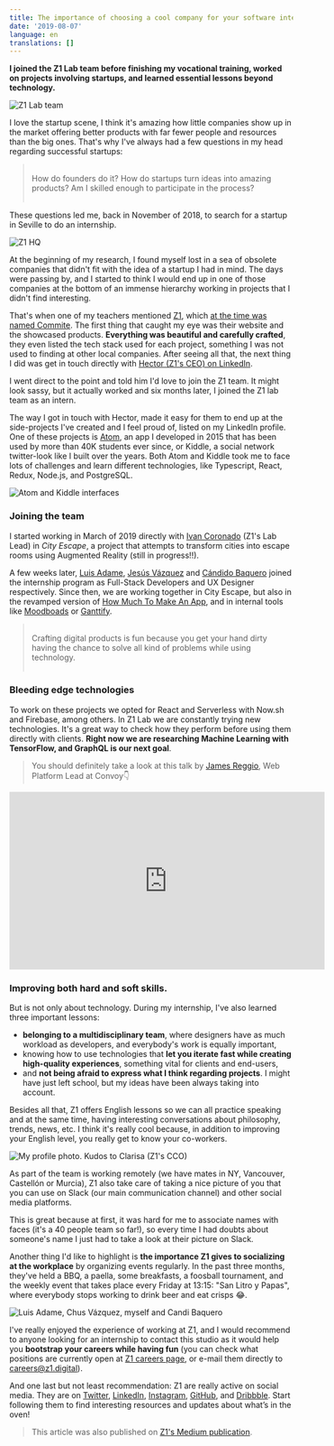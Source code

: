 ```yaml
---
title: The importance of choosing a cool company for your software internship
date: '2019-08-07'
language: en
translations: []
---
```


**I joined the Z1 Lab team before finishing my vocational training, worked on projects involving startups, and learned essential lessons beyond technology.**

![Z1 Lab team](team-2.jpeg 'Z1 Lab team')

I love the startup scene, I think it's amazing how little companies show up in the market offering better products with far fewer people and resources than the big ones. That's why I've always had a few questions in my head regarding successful startups:

> <br />
> How do founders do it? How do startups turn ideas into amazing products? Am I skilled enough to participate in the process?
> <br />
> <br />

These questions led me, back in November of 2018, to search for a startup in Seville to do an internship.

![Z1 HQ](z1office.jpeg 'Z1 HQ')

At the beginning of my research, I found myself lost in a sea of obsolete companies that didn't fit with the idea of a startup I had in mind. The days were passing by, and I started to think I would end up in one of those companies at the bottom of an immense hierarchy working in projects that I didn't find interesting.

That's when one of my teachers mentioned [Z1](https://z1.digital), which [at the time was named Commite](https://medium.com/z1digitalstudio/we-are-z1-57754161359b). The first thing that caught my eye was their website and the showcased products. **Everything was beautiful and carefully crafted**, they even listed the tech stack used for each project, something I was not used to finding at other local companies. After seeing all that, the next thing I did was get in touch directly with [Hector (Z1's CEO) on LinkedIn](https://www.linkedin.com/in/hectorginer).

I went direct to the point and told him I'd love to join the Z1 team. It might look sassy, but it actually worked and six months later, I joined the Z1 lab team as an intern.

The way I got in touch with Hector, made it easy for them to end up at the side-projects I've created and I feel proud of, listed on my LinkedIn profile. One of these projects is [Atom](https://atom.horuslugo.com), an app I developed in 2015 that has been used by more than 40K students ever since, or Kiddle, a social network twitter-look like I built over the years. Both Atom and Kiddle took me to face lots of challenges and learn different technologies, like Typescript, React, Redux, Node.js, and PostgreSQL.

![Atom and Kiddle interfaces](apps.png 'Atom and Kiddle interfaces')

### Joining the team

I started working in March of 2019 directly with [Ivan Coronado](https://medium.com/@ivancoronado) (Z1's Lab Lead) in _City Escape_, a project that attempts to transform cities into escape rooms using Augmented Reality (still in progress!!).

A few weeks later, [Luis Adame](https://www.linkedin.com/in/luis-adame-rodriguez/), [Jesús Vázquez](https://www.linkedin.com/in/jesús-vázquez-rosa/) and [Cándido Baquero](https://www.linkedin.com/in/candidobaquero/) joined the internship program as Full-Stack Developers and UX Designer respectively. Since then, we are working together in City Escape, but also in the revamped version of [How Much To Make An App](https://howmuchtomakeanapp.netlify.com), and in internal tools like [Moodboads](https://moodboards.z1.digital) or [Ganttify](https://gantt.z1.digital).

> <br />
> Crafting digital products is fun because you get your hand dirty having the chance to solve all kind of problems while using technology.
> <br /> <br />

### Bleeding edge technologies

To work on these projects we opted for React and Serverless with Now.sh and Firebase, among others. In Z1 Lab we are constantly trying new technologies. It's a great way to check how they perform before using them directly with clients. **Right now we are researching Machine Learning with TensorFlow, and GraphQL is our next goal**.

> You should definitely take a look at this talk by [James Reggio](https://twitter.com/jamesreggio), Web Platform Lead at Convoy👇

<iframe width="560" height="315" src="https://www.youtube-nocookie.com/embed/IxmrRiA9Gso" frameborder="0" allow="accelerometer; autoplay; encrypted-media; gyroscope; picture-in-picture" allowfullscreen></iframe>

### Improving both hard and soft skills.

But is not only about technology. During my internship, I've also learned three important lessons:

- **belonging to a multidisciplinary team**, where designers have as much workload as developers, and everybody's work is equally important,
- knowing how to use technologies that **let you iterate fast while creating high-quality experiences**, something vital for clients and end-users,
- and **not being afraid to express what I think regarding projects**. I might have just left school, but my ideas have been always taking into account.

Besides all that, Z1 offers English lessons so we can all practice speaking and at the same time, having interesting conversations about philosophy, trends, news, etc. I think it's really cool because, in addition to improving your English level, you really get to know your co-workers.

![My profile photo. Kudos to Clarisa (Z1's CCO)](horus.jpeg "My profile photo. Kudos to <a href='https://medium.com/@clarisaguerra'>Clarisa Guerra</a> (Z1's CCO)")

As part of the team is working remotely (we have mates in NY, Vancouver, Castellón or Murcia), Z1 also take care of taking a nice picture of you that you can use on Slack (our main communication channel) and other social media platforms.

This is great because at first, it was hard for me to associate names with faces (it's a 40 people team so far!), so every time I had doubts about someone's name I just had to take a look at their picture on Slack.

Another thing I'd like to highlight is **the importance Z1 gives to socializing at the workplace** by organizing events regularly. In the past three months, they've held a BBQ, a paella, some breakfasts, a foosball tournament, and the weekly event that takes place every Friday at 13:15: "San Litro y Papas", where everybody stops working to drink beer and eat crisps 😂.

![Luis Adame, Chus Vázquez, myself and Candi Baquero](team.jpeg 'Luis Adame, Chus Vázquez, myself and Candi Baquero')

I've really enjoyed the experience of working at Z1, and I would recommend to anyone looking for an internship to contact this studio as it would help you **bootstrap your careers while having fun** (you can check what positions are currently open at [Z1 careers page](https://z1.digital/careers), or e-mail them directly to careers@z1.digital).

And one last but not least recommendation: Z1 are really active on social media. They are on [Twitter](https://twitter.com/z1digitalstudio), [LinkedIn](https://www.linkedin.com/company/z1digitalstudio/), [Instagram](https://www.instagram.com/z1digitalstudio/), [GitHub](https://github.com/z1digitalstudio), and [Dribbble](https://dribbble.com/z1). Start following them to find interesting resources and updates about what’s in the oven!

> This article was also published on [Z1's Medium publication](https://medium.com/z1digitalstudio/software-intern-z1lab-22f53971a3a0).
